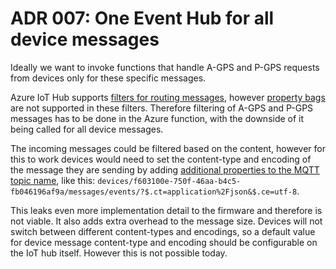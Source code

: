 # ADR 007: One Event Hub for all device messages

Ideally we want to invoke functions that handle A-GPS and P-GPS requests from
devices only for these specific messages.

Azure IoT Hub supports [filters for routing messages][1], however [property
bags][2] are not supported in these filters. Therefore filtering of A-GPS and
P-GPS messages has to be done in the Azure function, with the downside of it
being called for all device messages.

The incoming messages could be filtered based on the content, however for this
to work devices would need to set the content-type and encoding of the message
they are sending by adding [additional properties to the MQTT topic name][3],
like this:
`devices/f603100e-750f-46aa-b4c5-fb046196af9a/messages/events/?$.ct=application%2Fjson&$.ce=utf-8`.

This leaks even more implementation detail to the firmware and therefore is not
viable. It also adds extra overhead to the message size. Devices will not switch
between different content-types and encodings, so a default value for device
message content-type and encoding should be configurable on the IoT hub itself.
However this is not possible today.

[1]:
  https://docs.microsoft.com/en-us/azure/iot-hub/iot-hub-devguide-routing-query-syntax?WT.mc_id=Portal-Microsoft_Azure_Support#message-routing-query-based-on-message-properties
[2]:
  https://docs.microsoft.com/en-us/azure/iot-hub/iot-hub-mqtt-support#receiving-cloud-to-device-messages
[3]:
  https://azure.microsoft.com/es-es/blog/iot-hub-message-routing-now-with-routing-on-message-body/
